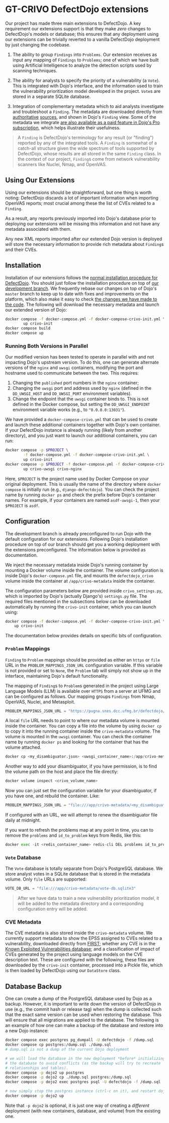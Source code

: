 # GT-CRIVO DefectDojo extensions

Our project has made three main extensions to DefectDojo.  A key requirement our extensions support is that they make *zero* changes to DefectDojo's models or database; this ensures that any deployment using our extensions can be trivially reverted to a vanilla DefectDojo deployment by just changing the codebase.

1. The ability to group `Findings` into `Problems`.  Our extension receives as input any mapping of `Findings` to `Problems`; one of which we have built using Artificial Intelligence to analyze the detection scripts used by scanning techniques.

2. The ability for analysts to specify the priority of a vulnerability (a `Vote`).  This is integrated with Dojo's interface, and the information used to train the vulnerability prioritization model developed in the project. `Vote`s are stored in a separate SQLite database.

3. Integration of complementary metadata which to aid analysts investigate and troubleshoot a `Finding`.  The metadata are downloaded directly from [authoritative](https://www.first.org/epss/) [sources](https://www.cisa.gov/known-exploited-vulnerabilities-catalog), and shown in Dojo's `Finding` view.  Some of the metadata we integrate [are also available as a paid feature in Dojo's Pro subscription](https://github.com/DefectDojo/django-DefectDojo/discussions/11796), which helps illustrate their usefulness.

> A `Finding` is DefectDojo's terminology for any result (or "finding") reported by any of the integrated tools.  A `Finding` is somewhat of a catch-all structure given the wide spectrum of tools supported by DefectDojo, whose results are all stored in the same `Finding` class.  In the context of our project, `Finding`s come from network vulnerability scanners like Nuclei, Nmap, and OpenVAS.

## Using Our Extensions

Using our extensions should be straightforward, but one thing is worth noting:  DefectDojo discards a lot of important information when importing OpenVAS reports; most crucial among these the list of CVEs related to a `Finding`.

As a result, any reports previously imported into Dojo's database prior to deploying our extensions will be missing this information and not have any metadata associated with them.

Any new XML reports imported after our extended Dojo version is deployed *will* store the necessary information to provide rich metadata about `Finding`s and their CVEs.

## Installation

Installation of our extensions follows the [normal installation procedure for DefectDojo](https://github.com/DefectDojo/django-DefectDojo/blob/master/readme-docs/DOCKER.md).  You should just follow the installation procedure on top of [our development branch](https://github.com/iago-r/django-DefectDojo/tree/crivo).  We frequently rebase our changes on top of Dojo's `master` branch to keep up to date with fixes and improvements on the platform, which also make it easy to check [the changes we have made to the code](https://github.com/DefectDojo/django-DefectDojo/compare/master...iago-r:django-DefectDojo:crivo).  The following will download the necessary metadata and launch our extended version of Dojo:

```bash
docker compose -f docker-compose.yml -f docker-compose-crivo-init.yml \
        up crivo-init
docker compose build
docker compose up
```

### Running Both Versions in Parallel

Our modified version has been tested to operate in parallel with and not impacting Dojo's upstream version.  To do this, one can generate alternate versions of the `nginx` and `uwsgi` containers, modifying the port and hostname used to communicate between the two.  This requires:

1. Changing the `published` port numbers in the `nginx` container;
2. Changing the `uwsgi` port and address used by `nginx` (defined in the `DD_UWSGI_HOST` and `DD_UWSGI_PORT` environment variables).
3. Change the endpoint that the `uwsgi` container binds to.  This is not defined in the Docker compose, but setting the `DD_UWSGI_ENDPOINT` environment variable works (e.g., to `"0.0.0.0:13031"`).

We have provided a `docker-compose-crivo.yml` that can be used to create and launch these additional containers together with Dojo's own container.  If your DefectDojo instance is already running (likely from another directory), and you just want to launch our additional containers, you can run:

```bash
docker compose -p $PROJECT \
        -f docker-compose.yml -f docker-compose-crivo-init.yml \
        up crivo-init
docker compose -p $PROJECT -f docker-compose.yml -f docker-compose-crivo.yml \
        up crivo-uwsgi crivo-nginx
```

Here, `$PROJECT` is the project name used by Docker Compose on your original deployment. This is usually the name of the directory where `docker compose` is initially run (e.g., `django-defectdojo`).  You can check the project name by running `docker ps` and check the prefix before Dojo's container names.  For example, if your containers are named `asdf-uwsgi-1`, then your `$PROJECT` is `asdf`.

## Configuration

The development branch is already preconfigured to run Dojo with the default configuration for our extensions.  Following Dojo's installation procedure on top of our branch should get you a working deployment with the extensions preconfigured.  The information below is provided as documentation.

We inject the necessary metadata inside Dojo's running container by mounting a Docker volume inside the container.  The volume configuration is inside Dojo's `docker-compose.yml` file, and mounts the `defectdojo_crivo` volume inside the container at `/app/crivo-metadata` inside the container.

The configuration parameters below are provided inside `crivo_settings.py`, which is imported by Dojo's (actually Django's) `settings.py` file.  The required files mentioned in the subsections below can be downloaded automatically by running the `crivo-init` container, which you can launch using:

```bash
docker compose -f docker-compose.yml -f docker-compose-crivo-init.yml \
    up crivo-init
```

The documentation below provides details on specific bits of configuration.

### `Problem` Mappings

`Finding` to `Problem` mappings should be provided as either an `https` or `file` URL in the `PROBLEM_MAPPINGS_JSON_URL` configuration variable. If this variable is not provided or set to `None`, the `Problem` tab will simply not show up in the interface, maintaining Dojo's default functionality.

The mapping of `Finding`s to `Problem`s generated in the project using Large Language Models (LLM) is available over `HTTPS` from a server at UFMG and can be configured as follows. Our mapping groups `Findings` from Nmap, OpenVAS, Nuclei, and Metasploit.

```python
PROBLEM_MAPPINGS_JSON_URL = "https://pugna.snes.dcc.ufmg.br/defectdojo/disambiguator.json"
```

A local `file` URL needs to point to where our metadata volume is mounted inside the container.  You can copy a file into the volume by using `docker cp` to copy it into the running container inside the `crivo-metadata` volume. The volume is mounted in the `uwsgi` container. You can check the container name by running `docker ps` and looking for the container that has the volume attached.

```python
docker cp <my_disambiguator.json> <uwsgi_container_name>:/app/crivo-metadata/
```

Another way to add your disambiguator, if you have permission, is to find the volume path on the host and place the file directly:

```python
docker volume inspect <crivo_volume_name>
```

Now you can just set the configuration variable for your disambiguator, if you have one, and rebuild the container. Like:

```python
PROBLEM_MAPPINGS_JSON_URL = "file:///app/crivo-metadata/<my_disambiguator.json>"
```

If configured with an URL, we will attempt to renew the disambiguator file daily at midnight.

If you want to refresh the problems map at any point in time, you can to remove the `problems` and `id_to_problem` keys from Redis, like this:

```python
docker exec -it <redis_container_name> redis-cli DEL problems id_to_problem
```

### `Vote` Database

The `Vote` database is totally separate from Dojo's PostgreSQL database.  We store analyst votes in a SQLite database that is stored in the metadata volume.  Only `file` URLs are supported:

```python
VOTE_DB_URL = "file:///app/crivo-metadata/vote-db.sqlite3"
```

> After we have data to train a new vulnerability prioritization model, it will be added to the metadata directory and a corresponding configuration entry will be added.

### CVE Metadata

The CVE metadata is also stored inside the `crivo-metadata` volume.  We currently support metadata to show the EPSS assigned to CVEs related to a vulnerability, downloaded directly from [FIRST](https://www.first.org/epss/); whether any CVE is in the [Known Exploited Vulnerabilities database](https://www.cisa.gov/known-exploited-vulnerabilities-catalog); and a classification of impact of CVEs generated by the project using language models on the CVE description text.  These are configured with the following, these files are downloaded by the `crivo-init` container, processed into a Pickle file, which is then loaded by DefectDojo using our `DataStore` class.

## Database Backup

One can create a dump of the PostgreSQL database used by Dojo as a backup.  However, it is important to write down the version of DefectDojo in use (e.g., the commit hash or release tag) when the dump is collected such that the exact same version can be used when restoring the database.  This will ensure that all migrations are applied to the database.  The following is an example of how one can make a backup of the database and restore into a new Dojo instance:

```bash
docker compose exec postgres pg_dumpall -U defectdojo -f /dump.sql
docker compose cp postgres:/dump.sql ./dump.sql
# dump.sql is not a dump of the current Dojo deployment

# we will load the database in the new deployment *before* initializing
# the database to avoid conflicts (as the backup will try to recreate
# relationships and tables).
docmer compose -p dojo2 up postgres
docker compose -p dojo2 cp ./dump.sql postgres:/dump.sql
docker compose -p dojo2 exec postgres psql -U defectdojo -f /dump.sql

# now simply stop the postgres instance (ctrl-c on it), and restart dojo:
docker compose -p dojo2 up
```

Note that `-p dojo2` is optional, it is just one way of creating a *different* deployment (with new containers, database, and volume) from the existing one.
